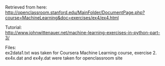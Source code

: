 Retrieved from here:  
http://openclassroom.stanford.edu/MainFolder/DocumentPage.php?course=MachineLearning&doc=exercises/ex4/ex4.html  

Tutorial:  
http://www.johnwittenauer.net/machine-learning-exercises-in-python-part-3/  

Files:  
ex2data1.txt was taken for Coursera Machine Learning course, exercise 2.  
ex4x.dat and ex4y.dat were taken for openclassroom site  
